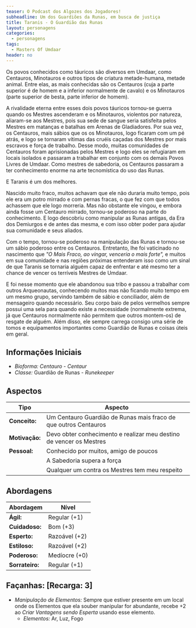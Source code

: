 ```yaml
---
teaser: O Podcast dos Algozes dos Jogadores!
subheadline: Um dos Guardiões da Runas, em busca de justiça
title: Taranis - O Guardião das Runas
layout: personagens
categories:
  - personagens
tags:
  - Masters Of Umdaar 
header: no
---
```


Os povos conhecidos como táuricos são diversos em Umdaar, como Centauros, Minotauros e outros tipos de criatura metade-humana, metade animal. Entre elas, as mais conhecidas são os Centauros (cuja a parte superior é de homem e a inferior normalmente de cavalo) e os Minotauros (parte superior de besta, parte inferior de homem).

A rivalidade eterna entre esses dois povos táuricos tornou-se guerra quando os Mestres ascenderam e os Minotauros, violentos por natureza, aliaram-se aos Mestres, pois sua sede de sangue seria satisfeita pelos Mestres em matanças e batalhas em Arenas de Gladiadores. Por sua vez, os Centauros, mais sábios que os os Minotauros, logo ficaram com um pé atrás, e logo se tornaram vítimas das cruéis caçadas dos Mestres por mais escravos e força de trabalho. Desse modo, muitas comunidades de Centauros foram aprisionadas pelos Mestres e logo eles se refugiaram em locais isolados e passaram a trabalhar em conjunto com os demais Povos Livres de Umdaar. Como mestres de sabedoria, os Centauros passaram a ter conhecimento enorme na arte tecnomística do uso das Runas. 

E Taranis é um dos melhores.

Nascido muito fraco, muitos achavam que ele não duraria muito tempo, pois ele era um potro mirrado e com pernas fracas, o que fez com que todos achassem que ele logo morreria. Mas não obstante ele vingou, e embora ainda fosse um Centauro mirrado, tornou-se poderoso na parte do conhecimento. E logo descobriu como manipular as Runas antigas, da Era dos Demiurgos e de antes das mesma, e com isso obter poder para ajudar sua comunidade e seus aliados.

Com o tempo, tornou-se poderoso na manipulação das Runas e tornou-se um sábio poderoso entre os Centauros. Entretanto, lhe foi vaticinado no nascimento que _"O Mais Fraco, ao vingar, venceria o mais forte",_ e muitos em sua comunidade e nas regiões próximas entenderam isso como um sinal de que Taranis se tornaria alguém capaz de enfrentar e até mesmo ter a chance de vencer os terríveis Mestres de Umdaar. 

E foi nesse momento que ele abandonou sua tribo e passou a trabalhar com outros Arqueonautas, conhecendo muitos mas não ficando muito tempo em um mesmo grupo, servindo também de sábio e conciliador, além de mensageiro quando necessário. Seu corpo baio de pelos vermelhos sempre possui uma sela para quando existe a necessidade (normalmente extrema, já que Centauros normalmente não permitem que outros montem-os) de resgate de alguém. Além disso, ele sempre carrega consigo uma série de tomos e equipamentos importantes como Guardião de Runas e coisas úteis em geral.

## Informações Iniciais

+ _Bioforma:_ _Centauro_  - _Centaur_
+ _Classe:_ Guardião de Runas - _Runekeeper_

## Aspectos

| **Tipo**       | **Aspecto**                                                         |
|----------------|---------------------------------------------------------------------|
| __Conceito:__  | Um Centauro Guardião de Runas mais fraco de que outros Centauros    |
| __Motivação:__ | Devo obter conhecimento e realizar meu destino de vencer os Mestres |
| __Pessoal:__   | Conhecido por muitos, amigo de poucos                               |
|                | A Sabedoria supera a força                                          |
|                | Qualquer um contra os Mestres tem meu respeito                      |

## Abordagens

| **Abordagem**   | **Nível**     |
|-----------------|---------------|
| __Ágil:__       | Regular (+1)  |
| __Cuidadoso:__  | Bom (+3)      |
| __Esperto:__    | Razoável (+2) |
| __Estiloso:__   | Razoável (+2) |
| __Poderoso:__   | Medíocre (+0) |
| __Sorrateiro:__ | Regular (+1)  |

## Façanhas: [Recarga: 3]

+ _Manipulação de Elementos:_ Sempre que estiver presente em um local onde os Elementos que ela souber manipular for abundante, recebe +2 ao _Criar Vantagens sendo Esperta_ usando esse elemento.
  + _Elementos:_ Ar, Luz, Fogo

